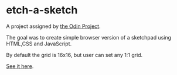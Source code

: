 # etch-a-sketch

A project assigned by [the Odin Project](https://www.theodinproject.com/lessons/etch-a-sketch-project.
).

The goal was to create simple browser version of a sketchpad using HTML,CSS and JavaScript. 

By default the grid is 16x16, but user can set any 1:1 grid.


[See it here](https://atarsa.github.io/etch-a-sketch/).
